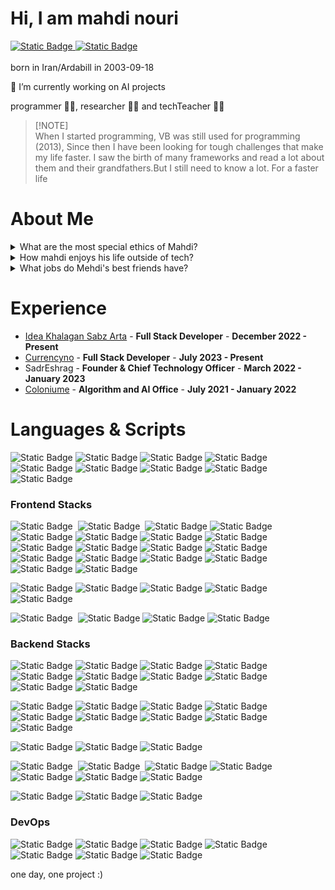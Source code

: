 # Hi, I am mahdi nouri

<a href="https://t.me/call_me_nouh">
<img alt="Static Badge" src="https://img.shields.io/badge/-Telegram-000?style=plastic&logo=telegram&cacheSeconds=hello.com">
</a>
<a href="mailto:algo.mahdi.nouri@gmail.com">
 <img alt="Static Badge" src="https://img.shields.io/badge/-mail-000?style=plastic&logo=gmail&cacheSeconds=hello.com">
</a>


</br>
</br>
born in Iran/Ardabill in 2003-09-18

🔭 I’m currently working on AI projects

programmer 👨‍💻, researcher 🧑‍🔬 and techTeacher 🧑‍🏫

> [!NOTE]\
> When I started programming, VB was still used for programming (2013), Since then I have been looking for tough challenges that make my life faster. I saw the birth of many frameworks and read a lot about them and their grandfathers.But I still need to know a lot. For a faster life


# About Me
<details>
 <summary>What are the most special ethics of Mahdi?</summary>
 <br />
  He is tireless ⏳💪🔥 
 <br />
  He has a lot of patience and keeps his composure at all times 🤌⏳🙇🏻
 <br />
  He does not act until he is sure of something ✅🎯🔮
 <br />
  He wants the best things, he is never satisfied with less (he is a perfectionist) 💎⚠️💯
</details>
<details>
 <summary>How mahdi enjoys his life outside of tech?</summary>
 <br />
  Spending time with friends 👦🎉👨
 <br />
  Watch the movie and toons 🧚‍♀️🐉🍕
 <br />
  Read books and papers 📖🌟🚀
</details>

<details>
 <summary>What jobs do Mehdi's best friends have?</summary>
 <br />
  Doctor 👨🏻‍⚕️🩺🏥
 <br />
  Neurologist 🧠👨🏻‍⚕️🔍
 <br />
  CoffeeMan 🤎☕🧋
</details>


# Experience

- [Idea Khalagan Sabz Arta](https://rasm.io/company/14009723830/%D8%B4%D8%B1%DA%A9%D8%AA%20%D8%A7%DB%8C%D8%AF%D9%87%20%D8%AE%D9%84%D8%A7%D9%82%D8%A7%D9%86%20%D8%B3%D8%A8%D8%B2%20%D8%A2%D8%B1%D8%AA%D8%A7/) - <b>Full Stack Developer</b> - <b>December 2022 - Present</b>
- [Currencyno](https://Currencyno.com/) - <b>Full Stack Developer</b> - <b>July 2023 - Present</b>
- SadrEshrag - <b>Founder & Chief Technology Officer</b> - <b>March 2022 - January 2023</b>
- [Coloniume](https://coloniume.org/) - <b>Algorithm and AI Office</b> - <b>July 2021 - January 2022</b>



# Languages & Scripts
![Static Badge](https://img.shields.io/badge/-javascript-000?style=for-the-badge&logo=javascript&logoColor=white&color=%23F7DF1E)
![Static Badge](https://img.shields.io/badge/-typescript-000?style=for-the-badge&logo=typescript&logoColor=white&color=%233178C6)
![Static Badge](https://img.shields.io/badge/-dart-000?style=for-the-badge&logo=dart&logoColor=white)
![Static Badge](https://img.shields.io/badge/-python-000?style=for-the-badge&logo=python&logoColor=white&color=%233776AB)
![Static Badge](https://img.shields.io/badge/-C%23-000?style=for-the-badge&logo=csharp&logoColor=white&color=%23512BD4)
![Static Badge](https://img.shields.io/badge/-Bash_script-000?style=for-the-badge&logo=csharp&logoColor=white&color=%234EAA25)
![Static Badge](https://img.shields.io/badge/-HTML-000?style=for-the-badge&logo=html5&logoColor=white&color=%23E34F26)
![Static Badge](https://img.shields.io/badge/-css-000?style=for-the-badge&logo=css3&logoColor=white&color=%231572B6)
![Static Badge](https://img.shields.io/badge/-php-000?style=for-the-badge&logo=php&logoColor=white&color=%23777BB4)


### Frontend Stacks
![Static Badge](https://img.shields.io/badge/-Stacks-000?style=for-the-badge&logo=javascript&label=javascript%20base&color=%23F7DF1E)&nbsp;
![Static Badge](https://img.shields.io/badge/-Stacks-000?style=for-the-badge&logo=typescript&label=Typescript%20base&color=%233178C6)&nbsp; 
![Static Badge](https://img.shields.io/badge/-React-000?style=flat&logo=react)
![Static Badge](https://img.shields.io/badge/-Next.js-000?style=flat&logo=nextdotjs)
![Static Badge](https://img.shields.io/badge/-React--Native-000?style=flat&logo=react&logoColor=white)
![Static Badge](https://img.shields.io/badge/-Electron-000?style=flat&logo=electron)
![Static Badge](https://img.shields.io/badge/-Jest-000?style=flat&logo=jest)
![Static Badge](https://img.shields.io/badge/-Eedux-000?style=flat&logo=redux)
![Static Badge](https://img.shields.io/badge/-React--Router-000?style=flat&logo=reactrouter)
![Static Badge](https://img.shields.io/badge/-Chart.js-000?style=flat&logo=chartdotjs)
![Static Badge](https://img.shields.io/badge/-MUI-000?style=flat&logo=mui)
![Static Badge](https://img.shields.io/badge/-Antd-000?style=flat&logo=antdesign)
![Static Badge](https://img.shields.io/badge/-Axios-000?style=flat&logo=axios)
![Static Badge](https://img.shields.io/badge/-Tailwindcss-000?style=flat&logo=tailwindcss)
![Static Badge](https://img.shields.io/badge/-.ENV-000?style=flat&logo=dotenv)
![Static Badge](https://img.shields.io/badge/-Expo-000?style=flat&logo=expo)
![Static Badge](https://img.shields.io/badge/-Storybook-000?style=flat&logo=storybook)
![Static Badge](https://img.shields.io/badge/-ASSembly-000?style=flat&logo=assemblyscript)

![Static Badge](https://img.shields.io/badge/-Stacks-000?style=for-the-badge&label=UIUX)
![Static Badge](https://img.shields.io/badge/-Figma-000?style=flat&logo=figma)
![Static Badge](https://img.shields.io/badge/-Adobe--XD-000?style=flat&logo=adobexd)
![Static Badge](https://img.shields.io/badge/-Adobe--Illustrator-000?style=flat&logo=adobeillustrator)
![Static Badge](https://img.shields.io/badge/-Adobe--Photoshop-000?style=flat&logo=adobephotoshop)


![Static Badge](https://img.shields.io/badge/-Stacks-000?style=for-the-badge&label=another&color=%233C8527)&nbsp;
![Static Badge](https://img.shields.io/badge/-Dart-000?style=flat&logo=dart)
![Static Badge](https://img.shields.io/badge/-Flutter-000?style=flat&logo=flutter)
![Static Badge](https://img.shields.io/badge/-PHP-000?style=flat&logo=php)



### Backend Stacks

![Static Badge](https://img.shields.io/badge/-Stacks-000?style=for-the-badge&logo=python&label=python%20base&color=%233776AB)
![Static Badge](https://img.shields.io/badge/-pytest-000?style=flat&logo=pytest)
![Static Badge](https://img.shields.io/badge/-Django-000?style=flat&logo=django)
![Static Badge](https://img.shields.io/badge/-Flask-000?style=flat&logo=flask)
![Static Badge](https://img.shields.io/badge/-Fastapi-000?style=flat&logo=fastapi)
![Static Badge](https://img.shields.io/badge/-Scrapy-000?style=flat&logo=scrapy)
![Static Badge](https://img.shields.io/badge/-pypi-000?style=flat&logo=pypi)
![Static Badge](https://img.shields.io/badge/-rest--frame--work-000?style=flat&logo=python)
![Static Badge](https://img.shields.io/badge/-Raspberry--Pi-000?style=flat&logo=raspberrypi)
![Static Badge](https://img.shields.io/badge/-sqlalchemy-000?style=flat&logo=sqlalchemy)

![Static Badge](https://img.shields.io/badge/-Stacks-000?style=for-the-badge&label=Data%20base)
![Static Badge](https://img.shields.io/badge/-Oracle-000?style=flat&logo=oracle)
![Static Badge](https://img.shields.io/badge/-postgresql-000?style=flat&logo=postgresql)
![Static Badge](https://img.shields.io/badge/-mysql-000?style=flat&logo=mysql)
![Static Badge](https://img.shields.io/badge/-sqlite-000?style=flat&logo=sqlite)
![Static Badge](https://img.shields.io/badge/-microsoftsqlserver-000?style=flat&logo=microsoftsqlserver)
![Static Badge](https://img.shields.io/badge/-mariadb-000?style=flat&logo=mariadb)
![Static Badge](https://img.shields.io/badge/-mongodb-000?style=flat&logo=mongodb)
![Static Badge](https://img.shields.io/badge/-graphql-000?style=flat&logo=graphql)

![Static Badge](https://img.shields.io/badge/-Stacks-000?style=for-the-badge&label=Cloud&color=%23F38020)
![Static Badge](https://img.shields.io/badge/-AWS-000?style=flat&logo=amazonaws)
![Static Badge](https://img.shields.io/badge/-minio-000?style=flat&logo=minio)


![Static Badge](https://img.shields.io/badge/-Stacks-000?style=for-the-badge&logo=javascript&label=javascript%20base&color=%23F7DF1E)&nbsp;
![Static Badge](https://img.shields.io/badge/-Stacks-000?style=for-the-badge&logo=typescript&label=Typescript%20base&color=%233178C6)&nbsp;
![Static Badge](https://img.shields.io/badge/-Node.js-000?style=flat&logo=nodedotjs)
![Static Badge](https://img.shields.io/badge/-Express-000?style=flat&logo=express)
![Static Badge](https://img.shields.io/badge/-Nodemon-000?style=flat&logo=nodemon)
![Static Badge](https://img.shields.io/badge/-Tsnode-000?logo=tsnode)
![Static Badge](https://img.shields.io/badge/-Next.js-000?style=flat&logo=nextdotjs)

![Static Badge](https://img.shields.io/badge/-Stacks-000?style=for-the-badge&logo=php&label=PHP%20base&color=%23777BB4)
![Static Badge](https://img.shields.io/badge/-Laravel-000?style=flat&logo=laravel)
![Static Badge](https://img.shields.io/badge/-Yii2-000?style=flat&logo=php)

### DevOps 

![Static Badge](https://img.shields.io/badge/-circle--ci-000?style=flat&logo=circleci)
![Static Badge](https://img.shields.io/badge/-git-000?style=flat&logo=git)
![Static Badge](https://img.shields.io/badge/-github-000?style=flat&logo=github)
![Static Badge](https://img.shields.io/badge/-githubactions-000?style=flat&logo=githubactions)
![Static Badge](https://img.shields.io/badge/-gitlab-000?style=flat&logo=gitlab)
![Static Badge](https://img.shields.io/badge/-docker-000?style=flat&logo=docker)
![Static Badge](https://img.shields.io/badge/-kubernetes-000?style=flat&logo=kubernetes)

</details>

one day, one project :)
